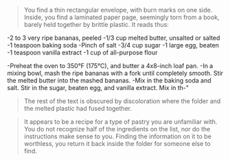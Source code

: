 > You find a thin rectangular envelope, with burn marks on one side. Inside, you find a laminated paper page, seemingly torn from a book, barely held together by brittle plastic. It reads thus:

-2 to 3 very ripe bananas, peeled 
-1/3 cup melted butter, unsalted or salted
-1 teaspoon baking soda
-Pinch of salt
-3/4 cup sugar 
-1 large egg, beaten
-1 teaspoon vanilla extract
-1 cup of all-purpose flour

-Preheat the oven to 350°F (175°C), and butter a 4x8-inch loaf pan.
-In a mixing bowl, mash the ripe bananas with a fork until completely smooth. Stir the melted butter into the mashed bananas.
-Mix in the baking soda and salt. Stir in the sugar, beaten egg, and vanilla extract. Mix in th-"

> The rest of the text is obscured by discoloration where the folder and the melted plastic had fused together. 

> It appears to be a recipe for a type of pastry you are unfamiliar with. You do not recognize half of the ingredients on the list, nor do the instructions make sense to you. Finding the information on it to be worthless, you return it back inside the folder for someone else to find.
